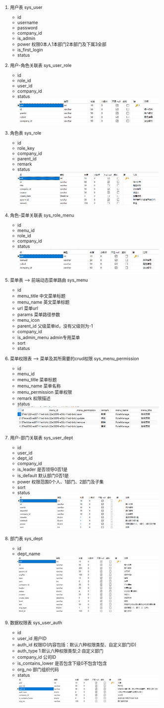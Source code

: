 1. 用户表
sys_user
   - id
   - username
   - password
   - company_id
   - is_admin
   - power 权限0本人1本部门2本部门及下属3全部
   - is_first_login
   - status

2. 用户-角色关联表
sys_user_role
   - id
   - role_id
   - user_id
   - company_id
   - status
![](./images/sys_user_role.png)

3. 角色表
sys_role
   - id
   - role_key
   - company_id
   - parent_id
   - remark
   - status
![](./images/sys_role.png)

4. 角色-菜单关联表
sys_role_menu
   - id
   - menu_id
   - role_id
   - company_id
   - status
![](./images/sys_role_menu.png)

5. 菜单表 --> 前端动态菜单路由
sys_menu
   - id
   - menu_title 中文菜单标题
   - menu_name 英文菜单标题
   - url 菜单url
   - params 菜单路径参数
   - menu_icon
   - parent_id 父级菜单id，没有父级则为-1
   - company_id
   - is_admin_menu admin专用菜单
   - sort
   - status

6. 菜单权限表 --> 菜单及其所需要的crud权限
sys_menu_permission
   - id
   - menu_id
   - menu_title 菜单标题
   - menu_name 菜单名称
   - menu_permission 菜单权限
   - remark 权限描述
   - status
![](./images/sys_menu_permission.png)

7. 用户-部门关联表
sys_user_dept
   - id
   - user_id
   - dept_id
   - company_id
   - is_leader 是否领导0否1是
   - is_default 默认部门0否1是
   - power 权限范围0个人、1部门、2部门及子集
   - sort
   - status
![](./images/sys_user_dept.png)

8. 部门表
sys_dept
   - id
   - dept_name
![](./images/sys_dept.png)

9. 数据权限表
sys_user_auth
   - id
   - user_id 用户ID
   - auth_id 权限ID(内容包括：默认六种权限类型、自定义部门ID)
   - auth_type 1:默认六种权限类型;2:自定义部门
   - company_id 公司ID
   - is_contains_lower 是否包含下级0不包含1包含
   - org_no 部门组织代码
   - status
![](./images/sys_user_auth.png)